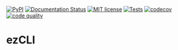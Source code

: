 [![PyPI](https://img.shields.io/pypi/v/ezcli)](https://pypi.org/project/ezcli/)
[![Documentation Status](https://readthedocs.org/projects/ezcli/badge/?version=latest)](https://ezcli.readthedocs.io/en/latest/?badge=latest)
[![MIT license](https://img.shields.io/badge/license-MIT-yellowgreen)](https://github.com/louisdevie/ezcli/blob/main/LICENSE)
[![Tests](https://github.com/louisdevie/ezcli/actions/workflows/coverage.yml/badge.svg)](https://github.com/louisdevie/ezcli/actions/workflows/coverage.yml) [![codecov](https://codecov.io/gh/louisdevie/ezcli/branch/main/graph/badge.svg?token=KR5ITQQTUF)](https://codecov.io/gh/louisdevie/ezcli)
[![code quality](https://img.shields.io/badge/code_quality-terrible-critical)](https://github.com/louisdevie/ezcli)

# ezCLI

